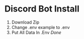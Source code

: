 # Discord Bot Install

1. Download Zip
2. Change .env example to .env
3. Put All Data In .Env
      *Done*
